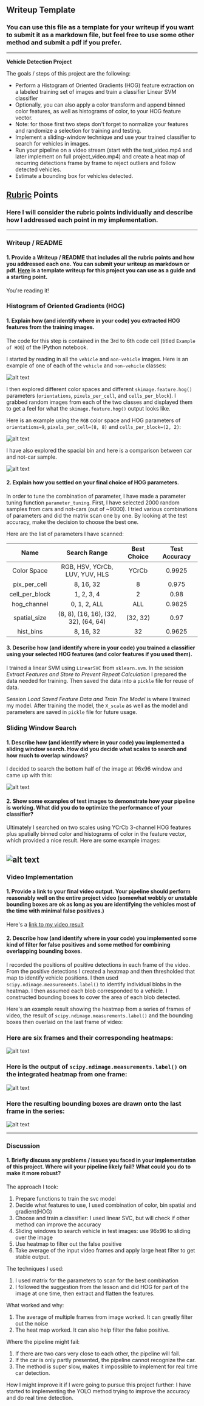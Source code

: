 ## Writeup Template
### You can use this file as a template for your writeup if you want to submit it as a markdown file, but feel free to use some other method and submit a pdf if you prefer.

---

**Vehicle Detection Project**

The goals / steps of this project are the following:

* Perform a Histogram of Oriented Gradients (HOG) feature extraction on a labeled training set of images and train a classifier Linear SVM classifier
* Optionally, you can also apply a color transform and append binned color features, as well as histograms of color, to your HOG feature vector. 
* Note: for those first two steps don't forget to normalize your features and randomize a selection for training and testing.
* Implement a sliding-window technique and use your trained classifier to search for vehicles in images.
* Run your pipeline on a video stream (start with the test_video.mp4 and later implement on full project_video.mp4) and create a heat map of recurring detections frame by frame to reject outliers and follow detected vehicles.
* Estimate a bounding box for vehicles detected.

[//]: # (Image References)
[image1]: ./submit_imgs/car_not_car.png
[image2]: ./submit_imgs/HOG_example.png
[image3]: ./submit_imgs/bin_example.png
[image4]: ./submit_imgs/sliding_windows.png
[image5]: ./submit_imgs/search_window.png
[image6]: ./submit_imgs/heat_map.png
[image7]: ./submit_imgs/label_box.png
[video1]: ./project_video_output.mp4

## [Rubric](https://review.udacity.com/#!/rubrics/513/view) Points
### Here I will consider the rubric points individually and describe how I addressed each point in my implementation.  

---
### Writeup / README

#### 1. Provide a Writeup / README that includes all the rubric points and how you addressed each one.  You can submit your writeup as markdown or pdf.  [Here](https://github.com/udacity/CarND-Vehicle-Detection/blob/master/writeup_template.md) is a template writeup for this project you can use as a guide and a starting point.  

You're reading it!

### Histogram of Oriented Gradients (HOG)

#### 1. Explain how (and identify where in your code) you extracted HOG features from the training images.

The code for this step is contained in the 3rd to 6th code cell (titled `Example of HOG`) of the IPython notebook.  

I started by reading in all the `vehicle` and `non-vehicle` images.  Here is an example of one of each of the `vehicle` and `non-vehicle` classes:

![alt text][image1]

I then explored different color spaces and different `skimage.feature.hog()` parameters (`orientations`, `pixels_per_cell`, and `cells_per_block`).  I grabbed random images from each of the two classes and displayed them to get a feel for what the `skimage.feature.hog()` output looks like.

Here is an example using the `RGB` color space and HOG parameters of `orientations=9`, `pixels_per_cell=(8, 8)` and `cells_per_block=(2, 2)`:


![alt text][image2]

I have also explored the spacial bin and here is a comparison between car and not-car sample.

![alt text][image3]

#### 2. Explain how you settled on your final choice of HOG parameters.

In order to tune the combination of parameter, I have made a parameter tuning function `parameter_tuning`.
First, I have selected 2000 random samples from cars and not-cars (out of ~9000).
I tried various combinations of parameters and did the matrix scan one by one. By looking at the test accuracy, make the decision to choose the best one. 

Here are the list of parameters I have scanned:



| Name        | Search Range   |  Best Choice | Test Accuracy |
|:-------------:|:-------------:|:-----------:|:-----------:|
| Color Space      | RGB, HSV, YCrCb, LUV, YUV, HLS     |     YCrCb      |0.9925|
| pix_per_cell      | 8, 16, 32     |    8       |0.975|
| cell_per_block     | 1, 2, 3, 4      |       2    |0.98|
| hog_channel     | 0, 1, 2, ALL       |     ALL       |0.9825|
| spatial_size | (8, 8), (16, 16), (32, 32),  (64, 64) | (32, 32)|0.97|
| hist_bins | 8, 16, 32 | 32|0.9625|


#### 3. Describe how (and identify where in your code) you trained a classifier using your selected HOG features (and color features if you used them).

I trained a linear SVM using `LinearSVC` from `sklearn.svm`. In the session _Extract Features and Store to Prevent Repeat Calculation_
I prepared the data needed for training. Then saved the data into a `pickle` file for reuse of data.

Session _Load Saved Feature Data and Train The Model_ is where I trained my model. After training the model, the `X_scale`
as well as the model and parameters are saved in `pickle` file for future usage.

### Sliding Window Search

#### 1. Describe how (and identify where in your code) you implemented a sliding window search.  How did you decide what scales to search and how much to overlap windows?

I decided to search the bottom half of the image at 96x96 window and came up with this:

![alt text][image4]

#### 2. Show some examples of test images to demonstrate how your pipeline is working.  What did you do to optimize the performance of your classifier?

Ultimately I searched on two scales using YCrCb 3-channel HOG features plus spatially binned color and histograms of color in the feature vector, which provided a nice result.  Here are some example images:

![alt text][image5]
---

### Video Implementation

#### 1. Provide a link to your final video output.  Your pipeline should perform reasonably well on the entire project video (somewhat wobbly or unstable bounding boxes are ok as long as you are identifying the vehicles most of the time with minimal false positives.)
Here's a [link to my video result](./project_video.mp4)


#### 2. Describe how (and identify where in your code) you implemented some kind of filter for false positives and some method for combining overlapping bounding boxes.

I recorded the positions of positive detections in each frame of the video.  From the positive detections I created a heatmap and then thresholded that map to identify vehicle positions.  I then used `scipy.ndimage.measurements.label()` to identify individual blobs in the heatmap.  I then assumed each blob corresponded to a vehicle.  I constructed bounding boxes to cover the area of each blob detected.  

Here's an example result showing the heatmap from a series of frames of video, the result of `scipy.ndimage.measurements.label()` and the bounding boxes then overlaid on the last frame of video:

### Here are six frames and their corresponding heatmaps:

![alt text][image5]

### Here is the output of `scipy.ndimage.measurements.label()` on the integrated heatmap from one frame:
![alt text][image6]

### Here the resulting bounding boxes are drawn onto the last frame in the series:
![alt text][image7]



---

### Discussion

#### 1. Briefly discuss any problems / issues you faced in your implementation of this project.  Where will your pipeline likely fail?  What could you do to make it more robust?

The approach I took:
1. Prepare functions to train the svc model
2. Decide what features to use, I used combination of color, bin spatial and gradient(HOG)
3. Choose and train a classifier: I used linear SVC, but will check if other method can improve the accuracy
4. Sliding windows to search vehicle in test images: use 96x96 to sliding over the image
5. Use heatmap to filter out the false positive
6. Take average of the input video frames and apply large heat filter to get stable output.
  
The techniques I used:
1. I used matrix for the parameters to scan for the best combination
2. I followed the suggestion from the lesson and did HOG for part of the image at one time, then extract and flatten the features.
 
What worked and why:
1. The average of multiple frames from image worked. It can greatly filter out the noise
2. The heat map worked. It can also help filter the false positive.


Where the pipeline might fail:
1. If there are two cars very close to each other, the pipeline will fail.
2. If the car is only partly presented, the pipeline cannot recognize the car. 
3. The method is super slow, makes it impossible to implement for real time car detection.

How I might improve it if I were going to pursue this project further:
I have started to implementing the YOLO method trying to improve the accuracy and do real time detection. 

